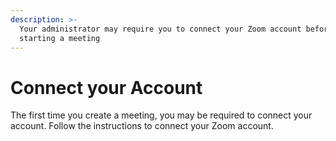 ```yaml
---
description: >-
  Your administrator may require you to connect your Zoom account before
  starting a meeting
---
```


# Connect your Account

The first time you create a meeting, you may be required to connect your account. Follow the instructions to connect your Zoom account. 

